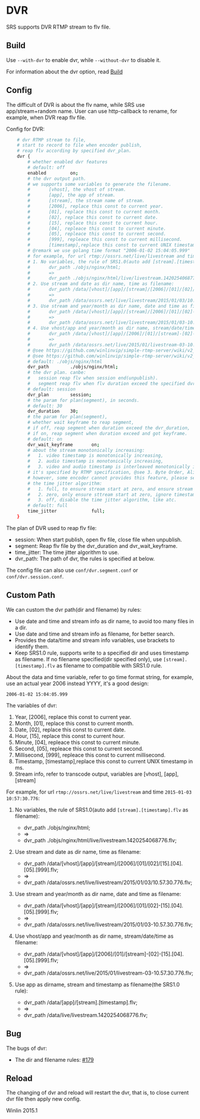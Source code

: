 # DVR

SRS supports DVR RTMP stream to flv file.

## Build

Use `--with-dvr` to enable dvr, while `--without-dvr` to disable it.

For information about the dvr option, read 
[Build](https://github.com/winlinvip/simple-rtmp-server/wiki/v1_EN_Build)

## Config

The difficult of DVR is about the flv name, while SRS use app/stream+random name.
User can use http-callback to rename, for example, when DVR reap flv file.

Config for DVR:

```bash
    # dvr RTMP stream to file,
    # start to record to file when encoder publish,
    # reap flv according by specified dvr_plan.
    dvr {
        # whether enabled dvr features
        # default: off
        enabled         on;
        # the dvr output path.
        # we supports some variables to generate the filename.
        #       [vhost], the vhost of stream.
        #       [app], the app of stream.
        #       [stream], the stream name of stream.
        #       [2006], replace this const to current year.
        #       [01], replace this const to current month.
        #       [02], replace this const to current date.
        #       [15], replace this const to current hour.
        #       [04], repleace this const to current minute.
        #       [05], repleace this const to current second.
        #       [999], repleace this const to current millisecond.
        #       [timestamp],replace this const to current UNIX timestamp in ms.
        # @remark we use golang time format "2006-01-02 15:04:05.999"
        # for example, for url rtmp://ossrs.net/live/livestream and time 2015-01-03 10:57:30.776
        # 1. No variables, the rule of SRS1.0(auto add [stream].[timestamp].flv as filename):
        #       dvr_path ./objs/nginx/html;
        #       =>
        #       dvr_path ./objs/nginx/html/live/livestream.1420254068776.flv;
        # 2. Use stream and date as dir name, time as filename:
        #       dvr_path /data/[vhost]/[app]/[stream]/[2006]/[01]/[02]/[15].[04].[05].[999].flv;
        #       =>
        #       dvr_path /data/ossrs.net/live/livestream/2015/01/03/10.57.30.776.flv;
        # 3. Use stream and year/month as dir name, date and time as filename:
        #       dvr_path /data/[vhost]/[app]/[stream]/[2006]/[01]/[02]-[15].[04].[05].[999].flv;
        #       =>
        #       dvr_path /data/ossrs.net/live/livestream/2015/01/03-10.57.30.776.flv;
        # 4. Use vhost/app and year/month as dir name, stream/date/time as filename:
        #       dvr_path /data/[vhost]/[app]/[2006]/[01]/[stream]-[02]-[15].[04].[05].[999].flv;
        #       =>
        #       dvr_path /data/ossrs.net/live/2015/01/livestream-03-10.57.30.776.flv;
        # @see https://github.com/winlinvip/simple-rtmp-server/wiki/v2_CN_DVR#custom-path
        # @see https://github.com/winlinvip/simple-rtmp-server/wiki/v2_EN_DVR#custom-path
        # default: ./objs/nginx/html
        dvr_path        ./objs/nginx/html;
        # the dvr plan. canbe:
        #   session reap flv when session end(unpublish).
        #   segment reap flv when flv duration exceed the specified dvr_duration.
        # default: session
        dvr_plan        session;
        # the param for plan(segment), in seconds.
        # default: 30
        dvr_duration    30;
        # the param for plan(segment),
        # whether wait keyframe to reap segment,
        # if off, reap segment when duration exceed the dvr_duration,
        # if on, reap segment when duration exceed and got keyframe.
        # default: on
        dvr_wait_keyframe       on;
        # about the stream monotonically increasing:
        #   1. video timestamp is monotonically increasing, 
        #   2. audio timestamp is monotonically increasing,
        #   3. video and audio timestamp is interleaved monotonically increasing.
        # it's specified by RTMP specification, @see 3. Byte Order, Alignment, and Time Format
        # however, some encoder cannot provides this feature, please set this to off to ignore time jitter.
        # the time jitter algorithm:
        #   1. full, to ensure stream start at zero, and ensure stream monotonically increasing.
        #   2. zero, only ensure sttream start at zero, ignore timestamp jitter.
        #   3. off, disable the time jitter algorithm, like atc.
        # default: full
        time_jitter             full;
    }
```

The plan of DVR used to reap flv file:

* session: When start publish, open flv file, close file when unpublish.
* segment: Reap flv file by the dvr_duration and dvr_wait_keyframe.
* time_jitter: The time jitter algorithm to use.
* dvr_path: The path of dvr, the rules is specified at below.

The config file can also use `conf/dvr.segment.conf` or `conf/dvr.session.conf`.

## Custom Path

We can custom the dvr path(dir and filename) by rules:

* Use date and time and stream info as dir name, to avoid too many files in a dir.
* Use date and time and stream info as filename, for better search.
* Provides the data/time and stream info variables, use brackets to identify them.
* Keep SRS1.0 rule, supports write to a specified dir and uses timestamp as filename. If no filename specified(dir specified only), use `[stream].[timestamp].flv` as filename to compatible with SRS1.0 rule.

About the data and time variable, refer to go time format string, for example, use an actual year 2006 instead YYYY, it's a good design:

```
2006-01-02 15:04:05.999
```

The variables of dvr:

1. Year, [2006], replace this const to current year.
1. Month, [01], replace this const to current month.
1. Date, [02], replace this const to current date.
1. Hour, [15], replace this const to current hour.
1. Minute, [04], repleace this const to current minute.
1. Second, [05], repleace this const to current second.
1. Millisecond, [999], repleace this const to current millisecond.
1. Timestamp, [timestamp],replace this const to current UNIX timestamp in ms.
1. Stream info, refer to transcode output, variables are [vhost], [app], [stream]

For example, for url `rtmp://ossrs.net/live/livestream` and time `2015-01-03 10:57:30.776`:

1. No variables, the rule of SRS1.0(auto add `[stream].[timestamp].flv` as filename):
    * dvr_path ./objs/nginx/html;
    * =>
    * dvr_path ./objs/nginx/html/live/livestream.1420254068776.flv;

1. Use stream and date as dir name, time as filename:
    * dvr_path /data/[vhost]/[app]/[stream]/[2006]/[01]/[02]/[15].[04].[05].[999].flv;
    * =>
    * dvr_path /data/ossrs.net/live/livestream/2015/01/03/10.57.30.776.flv;

1. Use stream and year/month as dir name, date and time as filename:
    * dvr_path /data/[vhost]/[app]/[stream]/[2006]/[01]/[02]-[15].[04].[05].[999].flv;
    * =>
    * dvr_path /data/ossrs.net/live/livestream/2015/01/03-10.57.30.776.flv;

1. Use vhost/app and year/month as dir name, stream/date/time as filename:
    * dvr_path /data/[vhost]/[app]/[2006]/[01]/[stream]-[02]-[15].[04].[05].[999].flv;
    * =>
    * dvr_path /data/ossrs.net/live/2015/01/livestream-03-10.57.30.776.flv;

1. Use app as dirname, stream and timestamp as filename(the SRS1.0 rule):
    * dvr_path /data/[app]/[stream].[timestamp].flv;
    * =>
    * dvr_path /data/live/livestream.1420254068776.flv;

## Bug

The bugs of dvr:

* The dir and filename rules: [#179](https://github.com/winlinvip/simple-rtmp-server/issues/179)

## Reload

The changing of dvr and reload will restart the dvr, that is, to close current dvr file then apply new config.

Winlin 2015.1